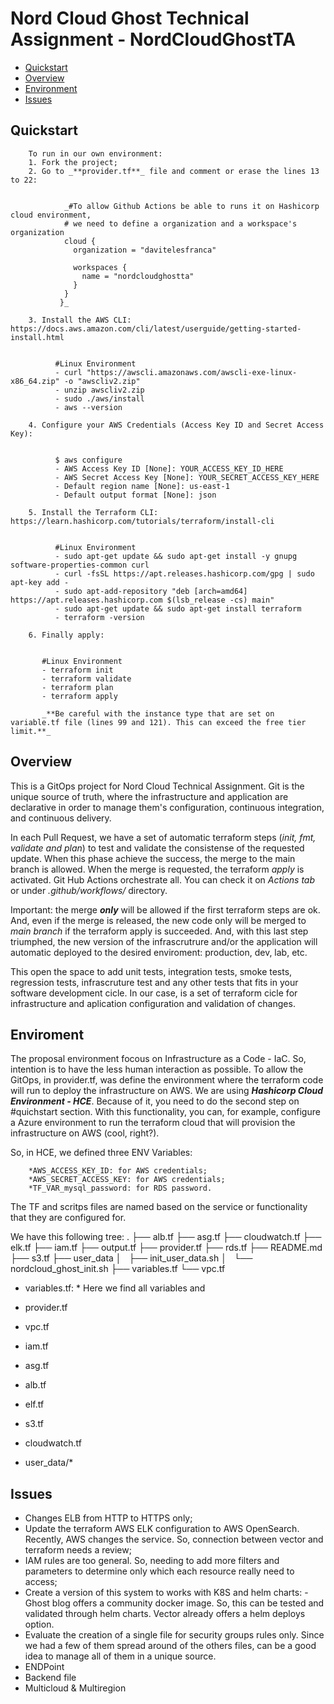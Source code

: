 # Nord Cloud Ghost Technical Assignment - NordCloudGhostTA

* [Quickstart](#quickstart)
* [Overview](#overview)
* [Environment](#environment)
* [Issues](#issues)

## Quickstart

        To run in our own environment:
        1. Fork the project;
        2. Go to _**provider.tf**_ file and comment or erase the lines 13 to 22:


                _#To allow Github Actions be able to runs it on Hashicorp cloud environment, 
                # we need to define a organization and a workspace's organization
                cloud {
                  organization = "davitelesfranca"

                  workspaces {
                    name = "nordcloudghostta"
                  }   
                } 
               }_

        3. Install the AWS CLI: https://docs.aws.amazon.com/cli/latest/userguide/getting-started-install.html


              #Linux Environment
              - curl "https://awscli.amazonaws.com/awscli-exe-linux-x86_64.zip" -o "awscliv2.zip"
              - unzip awscliv2.zip
              - sudo ./aws/install
              - aws --version

        4. Configure your AWS Credentials (Access Key ID and Secret Access Key):


              $ aws configure
              - AWS Access Key ID [None]: YOUR_ACCESS_KEY_ID_HERE
              - AWS Secret Access Key [None]: YOUR_SECRET_ACCESS_KEY_HERE
              - Default region name [None]: us-east-1
              - Default output format [None]: json

        5. Install the Terraform CLI: https://learn.hashicorp.com/tutorials/terraform/install-cli


              #Linux Environment
              - sudo apt-get update && sudo apt-get install -y gnupg software-properties-common curl
              - curl -fsSL https://apt.releases.hashicorp.com/gpg | sudo apt-key add -
              - sudo apt-add-repository "deb [arch=amd64] https://apt.releases.hashicorp.com $(lsb_release -cs) main"
              - sudo apt-get update && sudo apt-get install terraform
              - terraform -version

        6. Finally apply:


           #Linux Environment
           - terraform init
           - terraform validate
           - terraform plan
           - terraform apply
           
           _**Be careful with the instance type that are set on variable.tf file (lines 99 and 121). This can exceed the free tier limit.**_
   
   
## Overview
This is a GitOps project for Nord Cloud Technical Assignment. Git is the unique source of truth, where the infrastructure and application are declarative in order to manage them's configuration, continuous integration, and continuous delivery.

In each Pull Request, we have a set of automatic terraform steps (_init, fmt, validate and plan_) to test and validate the consistense of the requested update. When this phase achieve the success, the merge to the main branch is allowed. When the merge is requested, the terraform _apply_ is activated. Git Hub Actions orchestrate all. You can check it on _Actions tab_ or under _.github/workflows/_ directory.

Important: the merge **_only_** will be allowed if the first terraform steps are ok. And, even if the merge is released, the new code only will be merged to _main branch_ if the terraform apply is succeeded. And, with this last step triumphed, the new version of the infrascrutrure and/or the application will automatic deployed to the desired enviroment: production, dev, lab, etc.

This open the space to add unit tests, integration tests, smoke tests, regression tests, infrascruture test and any other tests that fits in your software development cicle. In our case, is a set of terraform cicle for infrastructure and aplication configuration and validation of changes.

## Enviroment
The proposal environment focous on Infrastructure as a Code - IaC. So, intention is to have the less human interaction as possible. To allow the GitOps, in provider.tf, was define the environment where the terraform code will run to deploy the infrastructure on AWS. We are using _**Hashicorp Cloud Environment - HCE**_. Because of it, you need to do the second step on #quichstart section. With this functionality, you can, for example, configure a Azure environment to run the terraform cloud that will provision the infrastructure on AWS (cool, right?). 

So, in HCE, we defined three ENV Variables:

        *AWS_ACCESS_KEY_ID: for AWS credentials; 
        *AWS_SECRET_ACCESS_KEY: for AWS credentials;
        *TF_VAR_mysql_password: for RDS password.

The TF and scritps files are named based on the service or functionality that they are configured for. 

We have this following tree:
        .
        ├── alb.tf
        ├── asg.tf
        ├── cloudwatch.tf
        ├── elk.tf
        ├── iam.tf
        ├── output.tf
        ├── provider.tf
        ├── rds.tf
        ├── README.md
        ├── s3.tf
        ├── user_data
        │   ├── init_user_data.sh
        │   └── nordcloud_ghost_init.sh
        ├── variables.tf
        └── vpc.tf


- variables.tf:
        *  Here we find all variables and       
        

- provider.tf
- vpc.tf
- iam.tf
- asg.tf
- alb.tf
- elf.tf
- s3.tf
- cloudwatch.tf
- user_data/*
                
## Issues
- Changes ELB from HTTP to HTTPS only;
- Update the terraform AWS ELK configuration to AWS OpenSearch. Recently, AWS changes the service. So, connection between vector and terraform needs a review;
- IAM rules are too general. So, needing to add more filters and parameters to determine only which each resource really need to access;
- Create a version of this system to works with K8S and helm charts:
        - Ghost blog offers a community docker image. So, this can be tested and validated through helm charts. Vector already offers a helm deploys option.
- Evaluate the creation of a single file for security groups rules only. Since we had a few of them spread around of the others files, can be a good idea to manage all of them in a unique source.
- ENDPoint
- Backend file
- Multicloud & Multiregion
      
